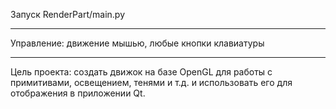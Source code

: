 Запуск RenderPart/main.py <hr>
Управление: движение мышью, любые кнопки клавиатуры <hr>
Цель проекта: создать движок на базе OpenGL для работы с примитивами, освещением, тенями и т.д. и использовать его для отображения в приложении Qt.
